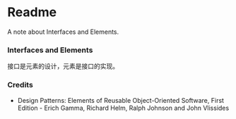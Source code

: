 # Readme
A note about Interfaces and Elements.

### Interfaces and Elements
接口是元素的设计，元素是接口的实现。

### Credits
- Design Patterns: Elements of Reusable Object-Oriented Software, First Edition - Erich Gamma, Richard Helm, Ralph Johnson and John Vlissides
